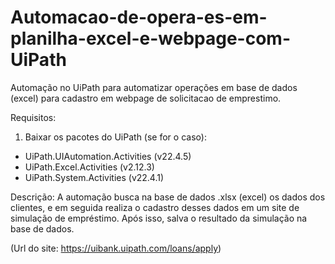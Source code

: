 # Automacao-de-opera-es-em-planilha-excel-e-webpage-com-UiPath
Automação no UiPath para automatizar operações em base de dados (excel) para cadastro em webpage de  solicitacao de emprestimo.

Requisitos:
1. Baixar os pacotes do UiPath (se for o caso):
  - UiPath.UIAutomation.Activities (v22.4.5)
  - UiPath.Excel.Activities (v2.12.3)
  - UiPath.System.Activities (v22.4.1)

Descrição:
A automação busca na base de dados .xlsx (excel) os dados dos clientes, e em seguida realiza o cadastro desses dados em um site de simulação de empréstimo. Após isso, salva o resultado da simulação na base de dados.

(Url do site: https://uibank.uipath.com/loans/apply)
